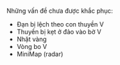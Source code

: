 Những vấn đề chưa được khắc phục:
- Đạn bị lệch theo con thuyền V
- Thuyền bị kẹt ở đảo vào bờ V
- Nhặt vàng
- Vòng bo V
- MiniMap (radar)
